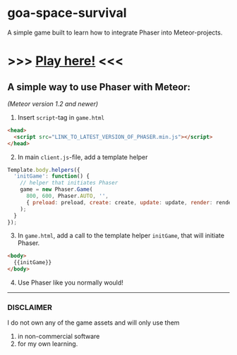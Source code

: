 # goa-space-survival
A simple game built to learn how to integrate Phaser into Meteor-projects.

# >>> [Play here!](www.gspace.meteor.com) <<<

## A simple way to use Phaser with Meteor:
*(Meteor version 1.2 and newer)*

1. Insert `script`-tag in `game.html`

  ```html
  <head>
    <script src="LINK_TO_LATEST_VERSION_OF_PHASER.min.js"></script>
  </head>
  ```

2. In main `client.js`-file, add a template helper

  ```javascript
  Template.body.helpers({
    'initGame': function() {
      // helper that initiates Phaser
      game = new Phaser.Game(
        800, 600, Phaser.AUTO, '',
        { preload: preload, create: create, update: update, render: render }
      );
    }
  });
  ```

3. In `game.html`, add a call to the template helper `initGame`, that will initiate Phaser.

  ```html
  <body>
    {{initGame}}
  </body>
  ```

4. Use Phaser like you normally would!

---

### DISCLAIMER

I do not own any of the game assets and will only use them

1. in non-commercial software
2. for my own learning.
